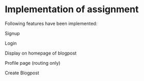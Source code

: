 # Implementation of assignment

Following features have been implemented:

Signup

Login

Display on homepage of blogpost

Profile page (routing only)

Create Blogpost